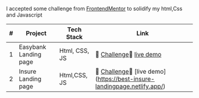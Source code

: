 I accepted some challenge from [FrontendMentor](https://frontendmentor.io) to solidify my html,Css and Javascript

|#| Project            | Tech Stack | Link                 |
|-|--------------------|------------|----------------------|
|1|Easybank Landing page|Html, CSS, JS |:dart: [Challenge](https://bit.ly/3FGXjNl):rocket: [live demo](https://theeasybank-landing-page.netlify.app/)|
|2|Insure Landing page  |Html,CSS, JS  |:dart: [Challenge](https://rb.gy/rd8jh):rocket:    [live demo] (https://best-insure-landingpage.netlify.app/)|

